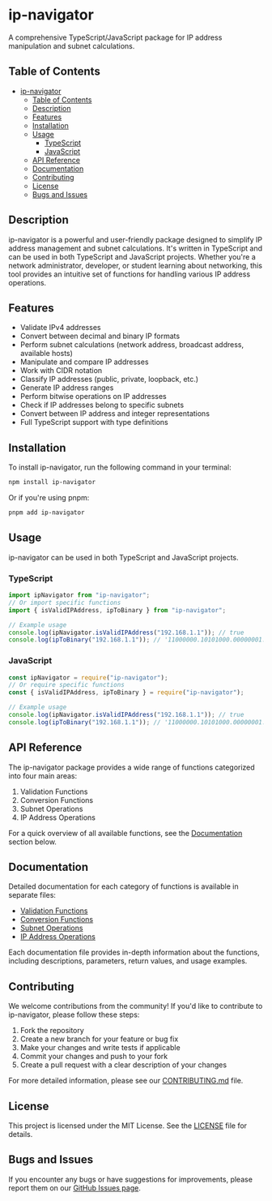 # ip-navigator

A comprehensive TypeScript/JavaScript package for IP address manipulation and subnet calculations.

## Table of Contents

- [ip-navigator](#ip-navigator)
  - [Table of Contents](#table-of-contents)
  - [Description](#description)
  - [Features](#features)
  - [Installation](#installation)
  - [Usage](#usage)
    - [TypeScript](#typescript)
    - [JavaScript](#javascript)
  - [API Reference](#api-reference)
  - [Documentation](#documentation)
  - [Contributing](#contributing)
  - [License](#license)
  - [Bugs and Issues](#bugs-and-issues)

## Description

ip-navigator is a powerful and user-friendly package designed to simplify IP address management and subnet calculations. It's written in TypeScript and can be used in both TypeScript and JavaScript projects. Whether you're a network administrator, developer, or student learning about networking, this tool provides an intuitive set of functions for handling various IP address operations.

## Features

- Validate IPv4 addresses
- Convert between decimal and binary IP formats
- Perform subnet calculations (network address, broadcast address, available hosts)
- Manipulate and compare IP addresses
- Work with CIDR notation
- Classify IP addresses (public, private, loopback, etc.)
- Generate IP address ranges
- Perform bitwise operations on IP addresses
- Check if IP addresses belong to specific subnets
- Convert between IP address and integer representations
- Full TypeScript support with type definitions

## Installation

To install ip-navigator, run the following command in your terminal:

```bash
npm install ip-navigator
```

Or if you're using pnpm:

```bash
pnpm add ip-navigator
```

## Usage

ip-navigator can be used in both TypeScript and JavaScript projects.

### TypeScript

```typescript
import ipNavigator from "ip-navigator";
// Or import specific functions
import { isValidIPAddress, ipToBinary } from "ip-navigator";

// Example usage
console.log(ipNavigator.isValidIPAddress("192.168.1.1")); // true
console.log(ipToBinary("192.168.1.1")); // '11000000.10101000.00000001.00000001'
```

### JavaScript

```javascript
const ipNavigator = require("ip-navigator");
// Or require specific functions
const { isValidIPAddress, ipToBinary } = require("ip-navigator");

// Example usage
console.log(ipNavigator.isValidIPAddress("192.168.1.1")); // true
console.log(ipToBinary("192.168.1.1")); // '11000000.10101000.00000001.00000001'
```

## API Reference

The ip-navigator package provides a wide range of functions categorized into four main areas:

1. Validation Functions
2. Conversion Functions
3. Subnet Operations
4. IP Address Operations

For a quick overview of all available functions, see the [Documentation](#documentation) section below.

## Documentation

Detailed documentation for each category of functions is available in separate files:

- [Validation Functions](docs/validation.md)
- [Conversion Functions](docs/conversion.md)
- [Subnet Operations](docs/subnet-operations.md)
- [IP Address Operations](docs/ip-address-operations.md)

Each documentation file provides in-depth information about the functions, including descriptions, parameters, return values, and usage examples.

## Contributing

We welcome contributions from the community! If you'd like to contribute to ip-navigator, please follow these steps:

1. Fork the repository
2. Create a new branch for your feature or bug fix
3. Make your changes and write tests if applicable
4. Commit your changes and push to your fork
5. Create a pull request with a clear description of your changes

For more detailed information, please see our [CONTRIBUTING.md](CONTRIBUTING.md) file.

## License

This project is licensed under the MIT License. See the [LICENSE](LICENSE) file for details.

## Bugs and Issues

If you encounter any bugs or have suggestions for improvements, please report them on our [GitHub Issues page](https://github.com/clebertmarctyson/ip-navigator/issues).
